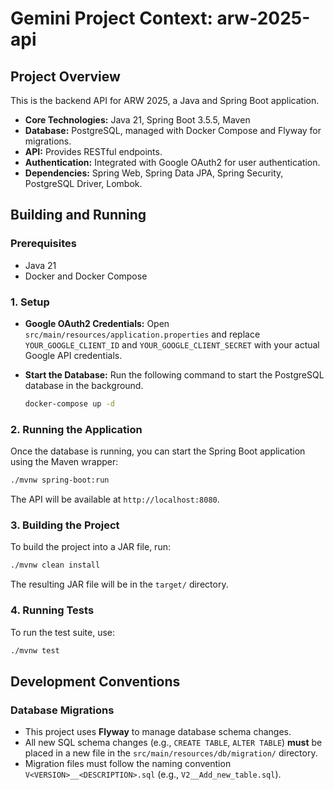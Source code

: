 # Gemini Project Context: arw-2025-api

## Project Overview

This is the backend API for ARW 2025, a Java and Spring Boot application.

- **Core Technologies:** Java 21, Spring Boot 3.5.5, Maven
- **Database:** PostgreSQL, managed with Docker Compose and Flyway for migrations.
- **API:** Provides RESTful endpoints.
- **Authentication:** Integrated with Google OAuth2 for user authentication.
- **Dependencies:** Spring Web, Spring Data JPA, Spring Security, PostgreSQL Driver, Lombok.

## Building and Running

### Prerequisites

- Java 21
- Docker and Docker Compose

### 1. Setup

- **Google OAuth2 Credentials:** Open `src/main/resources/application.properties` and replace `YOUR_GOOGLE_CLIENT_ID` and `YOUR_GOOGLE_CLIENT_SECRET` with your actual Google API credentials.

- **Start the Database:** Run the following command to start the PostgreSQL database in the background.
  ```bash
  docker-compose up -d
  ```

### 2. Running the Application

Once the database is running, you can start the Spring Boot application using the Maven wrapper:

```bash
./mvnw spring-boot:run
```

The API will be available at `http://localhost:8080`.

### 3. Building the Project

To build the project into a JAR file, run:

```bash
./mvnw clean install
```

The resulting JAR file will be in the `target/` directory.

### 4. Running Tests

To run the test suite, use:

```bash
./mvnw test
```

## Development Conventions

### Database Migrations

- This project uses **Flyway** to manage database schema changes.
- All new SQL schema changes (e.g., `CREATE TABLE`, `ALTER TABLE`) **must** be placed in a new file in the `src/main/resources/db/migration/` directory.
- Migration files must follow the naming convention `V<VERSION>__<DESCRIPTION>.sql` (e.g., `V2__Add_new_table.sql`).